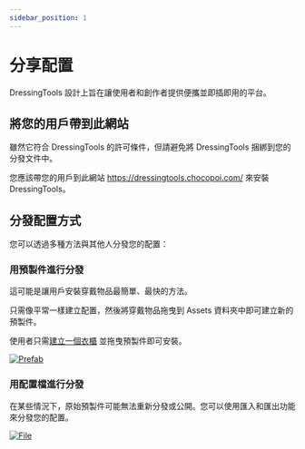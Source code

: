 ```yaml
---
sidebar_position: 1
---
```


# 分享配置

DressingTools 設計上旨在讓使用者和創作者提供便攜並即插即用的平台。

## 將您的用戶帶到此網站

雖然它符合 DressingTools 的許可條件，但請避免將 DressingTools 捆綁到您的分發文件中。

您應該帶您的用戶到此網站 https://dressingtools.chocopoi.com/ 來安裝 DressingTools。

## 分發配置方式

您可以透過多種方法與其他人分發您的配置：

### 用預製件進行分發

這可能是讓用戶安裝穿戴物品最簡單、最快的方法。

只需像平常一樣建立配置，然後將穿戴物品拖曳到 Assets 資料夾中即可建立新的預製件。

使用者只需[建立一個衣櫃](/docs/getting-started/setup-cabinet) 並拖曳預製件即可安裝。

[![Prefab](/img/creators-share-config-prefabs.PNG)](/img/creators-share-config-prefabs.PNG)

### 用配置檔進行分發

在某些情況下，原始預製件可能無法重新分發或公開。您可以使用匯入和匯出功能來分發您的配置。

[![File](/img/creators-share-config-files.PNG)](/img/creators-share-config-files.PNG)

